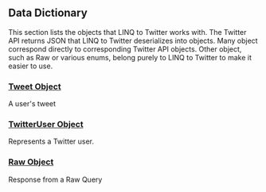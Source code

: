 ## Data Dictionary

This section lists the objects that LINQ to Twitter works with. The Twitter API returns JSON that LINQ to Twitter deserializes into objects. Many object correspond directly to corresponding Twitter API objects. Other object, such as Raw or various enums, belong purely to LINQ to Twitter to make it easier to use.

### [Tweet Object](Data-Dictionary/Tweet-Object.md)

A user's tweet

### [TwitterUser Object](Data-Dictionary/TwitterUser-Object.md)

Represents a Twitter user.

### [Raw Object](Data-Dictionary/Raw-Object.md)

Response from a Raw Query